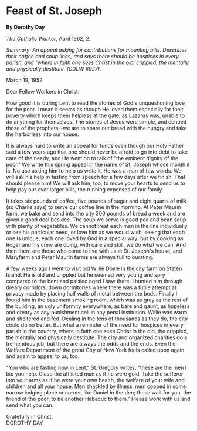 Feast of St. Joseph
===================

**By Dorothy Day**

*The Catholic Worker*, April 1962, 2.

*Summary: An appeal asking for contributions for mounting bills.
Describes their coffee and soup lines, and says there should be hospices
in every parish, and "where in faith one sees Christ in the old,
crippled, the mentally and physically destitute. (DDLW \#927).*

March 19, 1952

Dear Fellow Workers in Christ:

How good it is during Lent to read the stories of God's unquestioning
love for the poor. I mean it seems as though He loved them especially
for their poverty which keeps them helpless at the gate, as Lazarus was,
unable to do anything for themselves. The stories of Jesus were simple,
and echoed those of the prophets--we are to share our bread with the
hungry and take the harborless into our house.

It is always hard to write an appeal for funds even though our Holy
Father said a few years ago that one should never be afraid to go into
debt to take care of the needy, and He went on to talk of "the eminent
dignity of the poor." We write this spring appeal in the name of St.
Joseph whose month it is. No use asking him to help us write it. He was
a man of few words. We will ask his help in fasting from speech for a
few days after we finish. That should please him! We will ask him, too,
to move your hearts to send us to help pay our ever larger bills, the
running expenses of our family.

It takes six pounds of coffee, five pounds of sugar and eight quarts of
milk (so Charlie says) to serve our coffee line in the morning. At Peter
Maurin farm, we bake and send into the city 300 pounds of bread a week
and are given a good deal besides. The soup we serve is good pea and
bean soup with plenty of vegetables. We cannot treat each man in the
line individually or see his particular need, or love him as we would
wish, seeing that each one is unique, each one loved by God in a special
way; but by cooking as Roger and his crew are doing, with care and
skill, we do what we can. And then there are those who come to live with
us at St. Joseph's house, and Maryfarm and Peter Maurin farms are always
full to bursting.

A few weeks ago I went to visit old Willie Doyle in the city farm on
Staten Island. He is old and crippled but he seemed very young and spry
compared to the bent and palsied aged I saw there. I hunted him through
dreary corridors, down dormitories where there was a futile attempt at
privacy made by placing half walls of metal between the beds. Finally I
found him in the basement smoking room, which was as grey as the rest of
the building, an ugly uniformity everywhere, as bare and gaunt, as
hopeless and dreary as any punishment cell in any penal institution.
Willie was warm and sheltered and fed. Dealing in the tens of thousands
as they do, the city could do no better. But what a reminder of the need
for hospices in every parish in the country, where in faith one sees
Christ in the old, the crippled, the mentally and physically destitute.
The city and organized charities do a tremendous job, but there are
always the odds and the ends. Even the Welfare Department of the great
City of New York feels called upon again and again to appeal to us, too.

"You who are fasting now in Lent," St. Gregory writes, "these are the
men I bid you help. Clasp the afflicted man as if he were gold. Take the
sufferer into your arms as if he were your own health, the welfare of
your wife and children and all your house. Men shackled by illness, men
cooped in some narrow lodging place or corner, like Daniel in the den;
these wait for you, the friend of the poor, to be another Habacuc to
them." Please work with us and send what you can.

Gratefully in Christ, \
DOROTHY DAY
